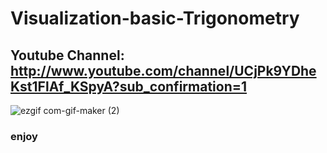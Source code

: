 # Visualization-basic-Trigonometry
## Youtube Channel: http://www.youtube.com/channel/UCjPk9YDheKst1FlAf_KSpyA?sub_confirmation=1

![ezgif com-gif-maker (2)](https://user-images.githubusercontent.com/48150537/121996722-c1963f00-cdc6-11eb-9e46-3cb11e52f6ed.gif)

### enjoy
